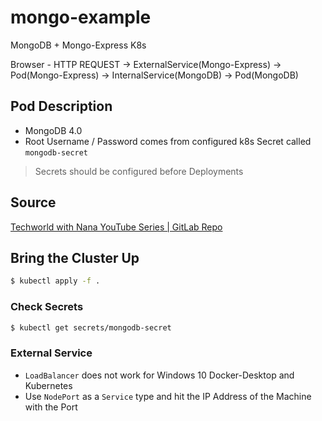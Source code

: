 # mongo-example

MongoDB + Mongo-Express K8s

Browser - HTTP REQUEST -> ExternalService(Mongo-Express) -> Pod(Mongo-Express) -> InternalService(MongoDB) -> Pod(MongoDB)

## Pod Description
- MongoDB 4.0
- Root Username / Password comes from configured k8s Secret called `mongodb-secret`

> Secrets should be configured before Deployments


## Source

[Techworld with Nana YouTube Series | GitLab Repo](https://gitlab.com/nanuchi/youtube-tutorial-series)

## Bring the Cluster Up

```bash
$ kubectl apply -f .
```

### Check Secrets

```bash
$ kubectl get secrets/mongodb-secret
```

### External Service

- `LoadBalancer` does not work for Windows 10 Docker-Desktop and Kubernetes
- Use `NodePort` as a `Service` type and hit the IP Address of the Machine with the Port